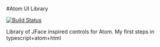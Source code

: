 #Atom UI Library

[![Build Status](https://travis-ci.org/mulesoft-labs/ui-libs.svg?branch=master)](https://travis-ci.org/mulesoft-labs/ui-libs)

Library of JFace inspired controls for Atom. My first steps in typescript+atom+html
